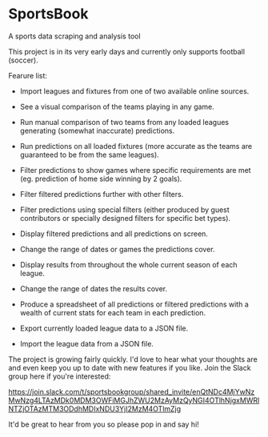 # SportsBook
A sports data scraping and analysis tool

This project is in its very early days and currently only supports football (soccer).

Fearure list:

* Import leagues and fixtures from one of two available online sources.

* See a visual comparison of the teams playing in any game.

* Run manual comparison of two teams from any loaded leagues generating (somewhat inaccurate) predictions.

* Run predictions on all loaded fixtures (more accurate as the teams are guaranteed to be from the same leagues).

* Filter predictions to show games where specific requirements are met (eg. prediction of home side winning by 2 goals).

* Filter filtered predictions further with other filters.

* Filter predictions using special filters (either produced by guest contributors or specially designed filters for specific bet types).

* Display filtered predictions and all predictions on screen.

* Change the range of dates or games the predictions cover.

* Display results from throughout the whole current season of each league.

* Change the range of dates the results cover.

* Produce a spreadsheet of all predictions or filtered predictions with a wealth of current stats for each team in each prediction.

* Export currently loaded league data to a JSON file.

* Import the league data from a JSON file.

The project is growing fairly quickly. I'd love to hear what your thoughts are and even keep you up to date with new features if you like. Join the Slack group here if you're interested:

https://join.slack.com/t/sportsbookgroup/shared_invite/enQtNDc4MjYwNzMwNzg4LTAzMDk0MDM3OWFiMGJhZWU2MzAyMzQyNGI4OTlhNjgxMWRlNTZjOTAzMTM3ODdhMDIxNDU3YjI2MzM4OTlmZjg

It'd be great to hear from you so please pop in and say hi!
